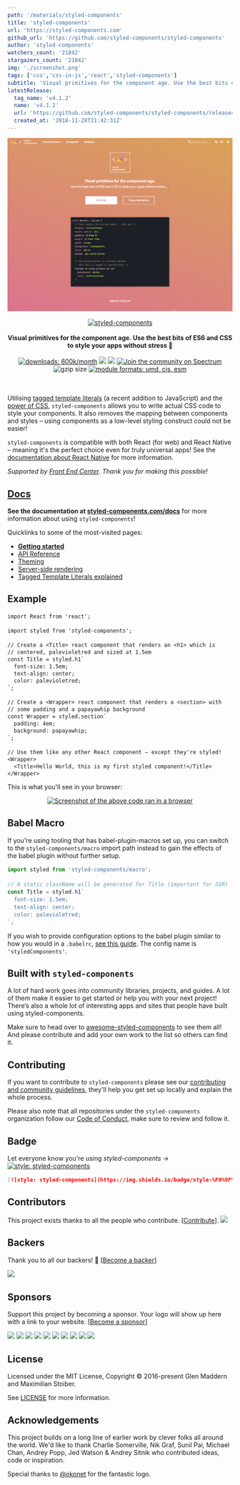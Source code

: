 ```yaml
---
path: '/materials/styled-components'
title: 'styled-components'
url: 'https://styled-components.com'
github_url: 'https://github.com/styled-components/styled-components'
author: 'styled-components'
watchers_count: '21842'
stargazers_count: '21842'
img: './screenshot.png'
tags: ['css','css-in-js','react','styled-components']
subtitle: 'Visual primitives for the component age. Use the best bits of ES6 and CSS to style your apps without stress 💅'
latestRelease:
  tag_name: 'v4.1.2'
  name: 'v4.1.2'
  url: 'https://github.com/styled-components/styled-components/releases/tag/v4.1.2'
  created_at: '2018-11-28T21:42:31Z'
---
```


![alt text](screenshot.png)

<div align='center'>
  <a href='https://www.styled-components.com'>
    <img alt='styled-components' src='https://raw.githubusercontent.com/styled-components/brand/master/styled-components.png' height='150px' />
  </a>
</div>

<br />

<div align='center'>
  <strong>Visual primitives for the component age. Use the best bits of ES6 and CSS to style your apps without stress 💅</strong>
  <br />
  <br />
  <a href='https://www.npmjs.com/package/styled-components'><img src='https://www.styled-components.com/proxy/downloads.svg' alt='downloads: 600k/month'></a>
  <a href='#backers' alt='sponsors on Open Collective'><img src='https://opencollective.com/styled-components/backers/badge.svg' /></a> <a href='#sponsors' alt='Sponsors on Open Collective'><img src='https://opencollective.com/styled-components/sponsors/badge.svg' /></a> <a href='https://spectrum.chat/styled-components'><img src='https://withspectrum.github.io/badge/badge.svg' alt='Join the community on Spectrum'></a>
  <img src='https://www.styled-components.com/proxy/size.svg' alt='gzip size'>
  <a href='#alternative-installation-methods'><img src='https://img.shields.io/badge/module%20formats-umd%2C%20cjs%2C%20esm-green.svg' alt='module formats: umd, cjs, esm'></a>
</div>

<br />
<br />

Utilising [tagged template literals](https://www.styled-components.com/docs/advanced#tagged-template-literals) (a recent addition to JavaScript) and the [power of CSS](https://www.styled-components.com/docs/api#supported-css), `styled-components` allows you to write actual CSS code to style your components. It also removes the mapping between components and styles – using components as a low-level styling construct could not be easier!

`styled-components` is compatible with both React (for web) and React Native – meaning it's the perfect choice even for truly universal apps! See the [documentation about React Native](https://www.styled-components.com/docs/basics#react-native) for more information.

_Supported by [Front End Center](https://frontend.center). Thank you for making this possible!_

## [Docs](https://www.styled-components.com/docs)

**See the documentation at [styled-components.com/docs](https://www.styled-components.com/docs)** for more information about using `styled-components`!

Quicklinks to some of the most-visited pages:

- [**Getting started**](https://www.styled-components.com/docs/basics)
- [API Reference](https://styled-components.com/docs/api)
- [Theming](https://www.styled-components.com/docs/advanced#theming)
- [Server-side rendering](https://www.styled-components.com/docs/advanced#server-side-rendering)
- [Tagged Template Literals explained](https://www.styled-components.com/docs/advanced#tagged-template-literals)

## Example

<!-- prettier-ignore -->
```JSX
import React from 'react';

import styled from 'styled-components';

// Create a <Title> react component that renders an <h1> which is
// centered, palevioletred and sized at 1.5em
const Title = styled.h1`
  font-size: 1.5em;
  text-align: center;
  color: palevioletred;
`;

// Create a <Wrapper> react component that renders a <section> with
// some padding and a papayawhip background
const Wrapper = styled.section`
  padding: 4em;
  background: papayawhip;
`;

// Use them like any other React component – except they're styled!
<Wrapper>
  <Title>Hello World, this is my first styled component!</Title>
</Wrapper>
```

This is what you'll see in your browser:

<div align='center'>
  <a href='https://styled-components.com'>
    <img alt='Screenshot of the above code ran in a browser' src='http://i.imgur.com/wUJpcjY.jpg' />
  </a>
</div>

## Babel Macro

If you're using tooling that has babel-plugin-macros set up, you can switch to the `styled-components/macro` import path instead to gain the effects of the babel plugin without further setup.

```js
import styled from 'styled-components/macro';

// A static className will be generated for Title (important for SSR)
const Title = styled.h1`
  font-size: 1.5em;
  text-align: center;
  color: palevioletred;
`;
```

If you wish to provide configuration options to the babel plugin similar to how you would in a `.babelrc`, [see this guide](https://github.com/kentcdodds/babel-plugin-macros/blob/master/other/docs/author.md#config-experimental). The config name is `'styledComponents'`.

## Built with `styled-components`

A lot of hard work goes into community libraries, projects, and guides. A lot of them make it easier to get started or help you with your next project! There’s also a whole lot of interesting apps and sites that people have built using styled-components.

Make sure to head over to [awesome-styled-components](https://github.com/styled-components/awesome-styled-components) to see them all! And please contribute and add your own work to the list so others can find it.

## Contributing

If you want to contribute to `styled-components` please see our [contributing and community guidelines](./CONTRIBUTING.md), they'll help you get set up locally and explain the whole process.

Please also note that all repositories under the `styled-components` organization follow our [Code of Conduct](./CODE_OF_CONDUCT.md), make sure to review and follow it.

## Badge

Let everyone know you're using _styled-components_ → [![style: styled-components](https://img.shields.io/badge/style-%F0%9F%92%85%20styled--components-orange.svg?colorB=daa357&colorA=db748e)](https://github.com/styled-components/styled-components)

```md
[![style: styled-components](https://img.shields.io/badge/style-%F0%9F%92%85%20styled--components-orange.svg?colorB=daa357&colorA=db748e)](https://github.com/styled-components/styled-components)
```

## Contributors

This project exists thanks to all the people who contribute. [[Contribute](CONTRIBUTING.md)].
<a href='https://github.com/styled-components/styled-components/graphs/contributors'><img src='https://opencollective.com/styled-components/contributors.svg?width=890' /></a>

## Backers

Thank you to all our backers! 🙏 [[Become a backer](https://opencollective.com/styled-components#backer)]

<a href='https://opencollective.com/styled-components#backers' target='_blank'><img src='https://opencollective.com/styled-components/backers.svg?width=890'></a>

## Sponsors

Support this project by becoming a sponsor. Your logo will show up here with a link to your website. [[Become a sponsor](https://opencollective.com/styled-components#sponsor)]

<a href='https://opencollective.com/styled-components/sponsor/0/website' target='_blank'><img src='https://opencollective.com/styled-components/sponsor/0/avatar.svg'></a>
<a href='https://opencollective.com/styled-components/sponsor/1/website' target='_blank'><img src='https://opencollective.com/styled-components/sponsor/1/avatar.svg'></a>
<a href='https://opencollective.com/styled-components/sponsor/2/website' target='_blank'><img src='https://opencollective.com/styled-components/sponsor/2/avatar.svg'></a>
<a href='https://opencollective.com/styled-components/sponsor/3/website' target='_blank'><img src='https://opencollective.com/styled-components/sponsor/3/avatar.svg'></a>
<a href='https://opencollective.com/styled-components/sponsor/4/website' target='_blank'><img src='https://opencollective.com/styled-components/sponsor/4/avatar.svg'></a>
<a href='https://opencollective.com/styled-components/sponsor/5/website' target='_blank'><img src='https://opencollective.com/styled-components/sponsor/5/avatar.svg'></a>
<a href='https://opencollective.com/styled-components/sponsor/6/website' target='_blank'><img src='https://opencollective.com/styled-components/sponsor/6/avatar.svg'></a>
<a href='https://opencollective.com/styled-components/sponsor/7/website' target='_blank'><img src='https://opencollective.com/styled-components/sponsor/7/avatar.svg'></a>
<a href='https://opencollective.com/styled-components/sponsor/8/website' target='_blank'><img src='https://opencollective.com/styled-components/sponsor/8/avatar.svg'></a>
<a href='https://opencollective.com/styled-components/sponsor/9/website' target='_blank'><img src='https://opencollective.com/styled-components/sponsor/9/avatar.svg'></a>

## License

Licensed under the MIT License, Copyright © 2016-present Glen Maddern and Maximilian Stoiber.

See [LICENSE](./LICENSE) for more information.

## Acknowledgements

This project builds on a long line of earlier work by clever folks all around the world. We'd like to thank Charlie Somerville, Nik Graf, Sunil Pai, Michael Chan, Andrey Popp, Jed Watson & Andrey Sitnik who contributed ideas, code or inspiration.

Special thanks to [@okonet](https://github.com/okonet) for the fantastic logo.

        